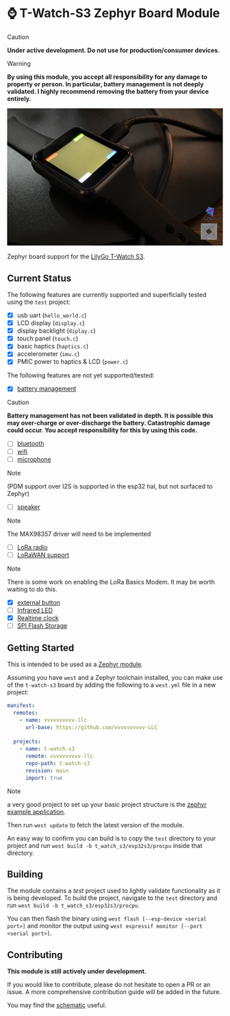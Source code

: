 # ⌚️ T-Watch-S3 Zephyr Board Module #


> [!CAUTION]
> **Under active development. Do not use for production/consumer devices.**

> [!WARNING] 
> **By using this module, you accept all responsibility for any damage to property or person. In particular, battery management is not deeply validated. I highly recommend removing the battery from your device entirely.**

![t-watch-s3](./docs/images/t-watch.png)

Zephyr board support for the [LilyGo T-Watch S3](https://lilygo.cc/products/t-watch-s3).

## Current Status ##

The following features are currently supported and superficially tested using the `test` project:

- [x] usb uart (`hello_world.c`)
- [x] LCD display (`display.c`)
- [x] display backlight (`diplay.c`)
- [x] touch panel (`touch.c`)
- [x] basic haptics (`haptics.c`)
- [x] accelerometer (`imu.c`)
- [x] PMIC power to haptics & LCD (`power.c`)

The following features are not yet supported/tested:

- [x] [battery management](https://github.com/vvvvvvvvvv-LLC/t-watch-s3/issues/11)
> [!CAUTION] 
> **Battery management has not been validated in depth. It is possible this may over-charge or over-discharge the battery. Catastrophic damage could occur. You accept responsibility for this by using this code.**
- [ ] [bluetooth](https://github.com/vvvvvvvvvv-LLC/t-watch-s3/issues/3)
- [ ] [wifi](https://github.com/vvvvvvvvvv-LLC/t-watch-s3/issues/2)
- [ ] [microphone](https://github.com/vvvvvvvvvv-LLC/t-watch-s3/issues/1)
> [!NOTE] 
> (PDM support over I2S is supported in the esp32 hal, but not surfaced to Zephyr)
- [ ] [speaker](https://github.com/vvvvvvvvvv-LLC/t-watch-s3/issues/4)
> [!NOTE]
> The MAX98357 driver will need to be implemented
- [ ] [LoRa radio](https://github.com/vvvvvvvvvv-LLC/t-watch-s3/issues/5)
- [ ] [LoRaWAN support](https://github.com/vvvvvvvvvv-LLC/t-watch-s3/issues/6)
> [!NOTE]
> There is some work on enabling the LoRa Basics Modem. It may be worth waiting to do this.
- [x] [external button](https://github.com/vvvvvvvvvv-LLC/t-watch-s3/issues/7)
- [ ] [Infrared LED](https://github.com/vvvvvvvvvv-LLC/t-watch-s3/issues/8)
- [x] [Realtime clock](https://github.com/vvvvvvvvvv-LLC/t-watch-s3/issues/9)
- [ ] [SPI Flash Storage](https://github.com/vvvvvvvvvv-LLC/t-watch-s3/issues/10)

## Getting Started ##

This is intended to be used as a [Zephyr module](https://docs.zephyrproject.org/latest/develop/modules.html).

Assuming you have `west` and a Zephyr toolchain installed, you can make use of the `t-watch-s3` board
by adding the following to a `west.yml` file in a new project:

```yaml
manifest:
  remotes:
    - name: vvvvvvvvvv-llc
      url-base: https://github.com/vvvvvvvvvv-LLC
  
  projects:
    - name: t-watch-s3
      remote: vvvvvvvvvv-llc
      repo-path: t-watch-s3
      revision: main
      import: true
```

> [!NOTE] 
> a very good project to set up your basic project structure is the [zephyr example application](https://github.com/zephyrproject-rtos/example-application).

Then run `west update` to fetch the latest version of the module.

An easy way to confirm you can build is to copy the `test` directory to your project and run `west build -b t_watch_s3/esp32s3/procpu` inside that directory.


## Building ##

The module contains a *test* project used to lightly validate functionality as it is being developed.
To build the project, navigate to the `test` directory and run `west build -b t_watch_s3/esp32s3/procpu`.

You can then flash the binary using `west flash [--esp-device <serial port>]` and monitor
the output using `west espressif monitor [--port <serial port>]`.


## Contributing ##

**This module is still actively under development.**

If you would like to contribute, please do not hesitate to open a PR or an issue.
A more comprehensive contribution guide will be added in the future.

You may find the [schematic](./docs/T_WATCH_S3.pdf) useful.
